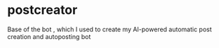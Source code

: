 # postcreator
Base of the bot , which I used to create my AI-powered automatic post creation and autoposting bot
